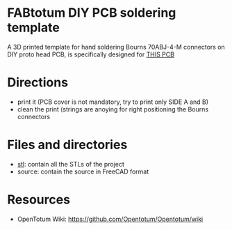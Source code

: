 # FABtotum DIY PCB soldering template
A 3D printed template for hand soldering Bourns 70ABJ-4-M connectors on DIY proto head PCB, is specifically designed for [THIS PCB](https://github.com/Opentotum/Opentotum/wiki/DIY_protohead_PCB_based_on_Imarins_DIY_PCB)

# Directions
- print it (PCB cover is not mandatory, try to print only SIDE A and B)
- clean the print (strings are anoying for right positioning the Bourns connectors

# Files and directories

- [stl](../master/stl): contain all the STLs of the project
- source: contain the source in FreeCAD format

# Resources

- OpenTotum Wiki: https://github.com/Opentotum/Opentotum/wiki

